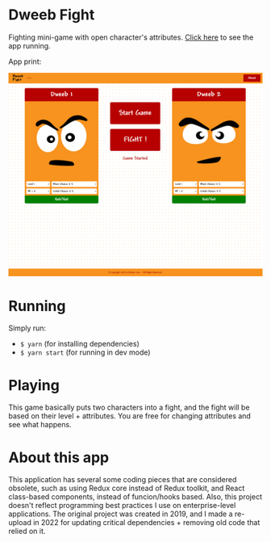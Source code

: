 # Dweeb Fight

 Fighting mini-game with open character's attributes. [Click here](https://dweeb-fight.herokuapp.com) to see the app running.

 App print:

 ![Print](print/app_print.png)

# Running

Simply run:

- ```$ yarn``` (for installing dependencies)
- ```$ yarn start``` (for running in dev mode)

# Playing

This game basically puts two characters into a fight, and the fight will be based on their level + attributes. You are free for changing attributes and see what happens. 

# About this app

 This application has several some coding pieces that are considered obsolete, such as using Redux core instead of Redux toolkit, and React class-based components, instead of funcion/hooks based. Also, this project doesn't reflect programming best practices I use on enterprise-level applications. The original project was created in 2019, and I made a re-upload in 2022 for updating critical dependencies + removing old code that relied on it.



